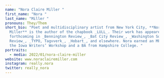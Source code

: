 ```yaml
---
name: "Nora Claire Miller "
first_name: "Nora "
last_name: "Miller "
pronouns: They/Them
short_bio: "Poet and multidisciplinary artist from New York City, **Nora Claire
  Miller** is the author of the chapbook _LULL_. Their work has appeared or is
  forthcoming in _Bennington Review_, _Bat City Review_, _Washington Square
  Review_, _TYPO, Tagvverk_, _Hobart_, and elsewhere. Nora earned an MFA from
  the Iowa Writers’ Workshop and a BA from Hampshire College. "
portraits:
  - media: 2022/01/nora-claire-miller
website: www.noraclairemiller.com
instagram: really.nora
twitter: really_nora
---
```

